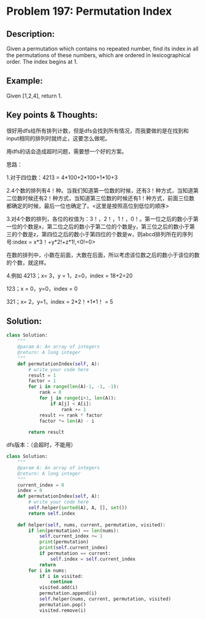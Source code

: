 # Problem 197: Permutation Index

## Description:

Given a permutation which contains no repeated number, find its index in all the permutations of these numbers, which are ordered in lexicographical order. The index begins at 1.

## Example:

Given \[1,2,4\], return 1.

## Key points & Thoughts:

很好用dfs给所有排列计数，但是dfs会找到所有情况，而我要做的是在找到和input相同的排列时就终止，这要怎么做呢。

用dfs的话会造成超时问题，需要想一个好的方案。

思路：

1.对于四位数：4213 = 4\*100+2\*100+1\*10+3

2.4个数的排列有4！种。当我们知道第一位数的时候，还有3！种方式，当知道第二位数时候还有2！种方式，当知道第三位数的时候还有1！种方式，前面三位数都确定的时候，最后一位也确定了。&lt;这里是按照高位到低位的顺序&gt;

3.对4个数的排列，各位的权值为：3！，2！，1！，0！。第一位之后的数小于第一位的个数是x，第二位之后的数小于第二位的个数是y，第三位之后的数小于第三的个数是z，第四位之后的数小于第四位的个数是w，则abcd排列所在的序列号:index = x\*3！+y\*2!+z\*1!,&lt;0!=0&gt;

在数的排列中，小数在前面，大数在后面，所以考虑该位数之后的数小于该位的数的个数，就这样。

4.例如 4213；x= 3，y = 1，z=0，index = 18+2=20

123；x = 0，y=0，index = 0

321；x= 2，y=1，index = 2\*2！+1\*1！ = 5

## Solution:

```python
class Solution:
    """
    @param A: An array of integers
    @return: A long integer
    """
    def permutationIndex(self, A):
        # write your code here
        result = 1
        factor = 1
        for i in range(len(A)-1, -1, -1):
            rank = 0
            for j in range(i+1, len(A)):
                if A[j] < A[i]:
                    rank += 1
            result += rank * factor
            factor *= len(A) - i
            
        return result

```

dfs版本：（会超时，不能用）

```python
class Solution:
    """
    @param A: An array of integers
    @return: A long integer
    """
    current_index = 0
    index = 0
    def permutationIndex(self, A):
        # write your code here
        self.helper(sorted(A), A, [], set())
        return self.index
        
    def helper(self, nums, current, permutation, visited):
        if len(permutation) == len(nums):
            self.current_index += 1
            print(permutation)
            print(self.current_index)
            if permutation == current:
                self.index = self.current_index
            return
        for i in nums:
            if i in visited:
                continue
            visited.add(i)
            permutation.append(i)
            self.helper(nums, current, permutation, visited)
            permutation.pop()
            visited.remove(i)
```

